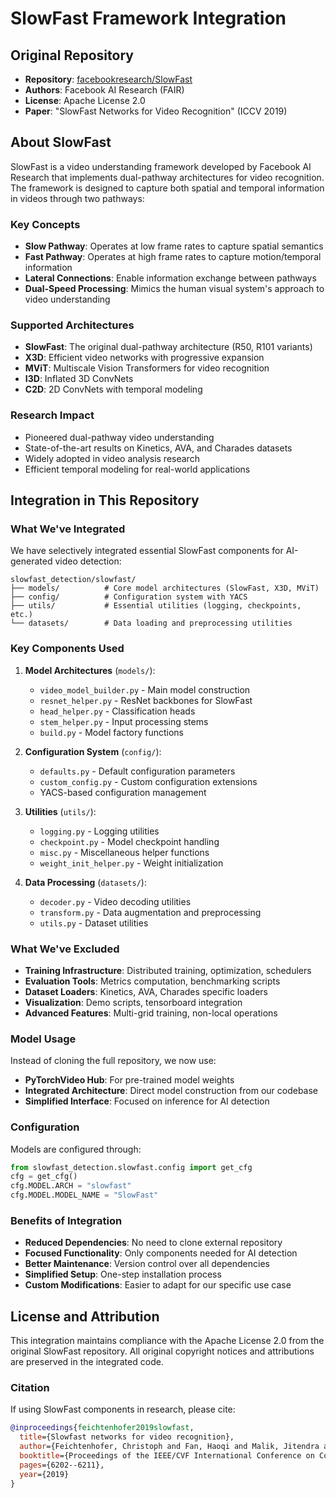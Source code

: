 # SlowFast Framework Integration

## Original Repository

- **Repository**: [facebookresearch/SlowFast](https://github.com/facebookresearch/SlowFast)
- **Authors**: Facebook AI Research (FAIR)
- **License**: Apache License 2.0
- **Paper**: "SlowFast Networks for Video Recognition" (ICCV 2019)

## About SlowFast

SlowFast is a video understanding framework developed by Facebook AI Research that implements dual-pathway architectures
for video recognition. The framework is designed to capture both spatial and temporal information in videos through two
pathways:

### Key Concepts

- **Slow Pathway**: Operates at low frame rates to capture spatial semantics
- **Fast Pathway**: Operates at high frame rates to capture motion/temporal information
- **Lateral Connections**: Enable information exchange between pathways
- **Dual-Speed Processing**: Mimics the human visual system's approach to video understanding

### Supported Architectures

- **SlowFast**: The original dual-pathway architecture (R50, R101 variants)
- **X3D**: Efficient video networks with progressive expansion
- **MViT**: Multiscale Vision Transformers for video recognition
- **I3D**: Inflated 3D ConvNets
- **C2D**: 2D ConvNets with temporal modeling

### Research Impact

- Pioneered dual-pathway video understanding
- State-of-the-art results on Kinetics, AVA, and Charades datasets
- Widely adopted in video analysis research
- Efficient temporal modeling for real-world applications

## Integration in This Repository

### What We've Integrated

We have selectively integrated essential SlowFast components for AI-generated video detection:

```
slowfast_detection/slowfast/
├── models/          # Core model architectures (SlowFast, X3D, MViT)
├── config/          # Configuration system with YACS
├── utils/           # Essential utilities (logging, checkpoints, etc.)
└── datasets/        # Data loading and preprocessing utilities
```

### Key Components Used

1. **Model Architectures** (`models/`):
    - `video_model_builder.py` - Main model construction
    - `resnet_helper.py` - ResNet backbones for SlowFast
    - `head_helper.py` - Classification heads
    - `stem_helper.py` - Input processing stems
    - `build.py` - Model factory functions

2. **Configuration System** (`config/`):
    - `defaults.py` - Default configuration parameters
    - `custom_config.py` - Custom configuration extensions
    - YACS-based configuration management

3. **Utilities** (`utils/`):
    - `logging.py` - Logging utilities
    - `checkpoint.py` - Model checkpoint handling
    - `misc.py` - Miscellaneous helper functions
    - `weight_init_helper.py` - Weight initialization

4. **Data Processing** (`datasets/`):
    - `decoder.py` - Video decoding utilities
    - `transform.py` - Data augmentation and preprocessing
    - `utils.py` - Dataset utilities

### What We've Excluded

- **Training Infrastructure**: Distributed training, optimization, schedulers
- **Evaluation Tools**: Metrics computation, benchmarking scripts
- **Dataset Loaders**: Kinetics, AVA, Charades specific loaders
- **Visualization**: Demo scripts, tensorboard integration
- **Advanced Features**: Multi-grid training, non-local operations

### Model Usage

Instead of cloning the full repository, we now use:

- **PyTorchVideo Hub**: For pre-trained model weights
- **Integrated Architecture**: Direct model construction from our codebase
- **Simplified Interface**: Focused on inference for AI detection

### Configuration

Models are configured through:

```python
from slowfast_detection.slowfast.config import get_cfg
cfg = get_cfg()
cfg.MODEL.ARCH = "slowfast"
cfg.MODEL.MODEL_NAME = "SlowFast"
```

### Benefits of Integration

- **Reduced Dependencies**: No need to clone external repository
- **Focused Functionality**: Only components needed for AI detection
- **Better Maintenance**: Version control over all dependencies
- **Simplified Setup**: One-step installation process
- **Custom Modifications**: Easier to adapt for our specific use case

## License and Attribution

This integration maintains compliance with the Apache License 2.0 from the original SlowFast repository. All original
copyright notices and attributions are preserved in the integrated code.

### Citation

If using SlowFast components in research, please cite:

```bibtex
@inproceedings{feichtenhofer2019slowfast,
  title={Slowfast networks for video recognition},
  author={Feichtenhofer, Christoph and Fan, Haoqi and Malik, Jitendra and He, Kaiming},
  booktitle={Proceedings of the IEEE/CVF International Conference on Computer Vision},
  pages={6202--6211},
  year={2019}
}
```
